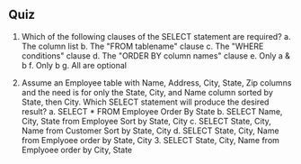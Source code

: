 ## Quiz

1. Which of the following clauses of the SELECT statement are required?
   a. The column list
   b. The "FROM tablename" clause
   c. The "WHERE conditions" clause
   d. The "ORDER BY column names" clause
   e. Only a & b
   f. Only b
   g. All are optional

2. Assume an Employee table with Name, Address, City, State, Zip columns and the need is for only the State, City, and Name column sorted by State, then City. Which SELECT statement will produce the desired result?
   a. SELECT * FROM Employee Order By State
   b. SELECT Name, City, State from Employee Sort by State, City
   c. SELECT State, City, Name from Customer Sort by State, City
   d. SELECT State, City, Name from Emplyoee order by State, City
   3. SELECT State, City, Name from Emplyoee order by City, State